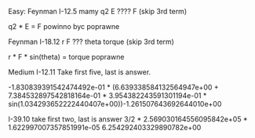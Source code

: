 Easy:
Feynman I-12.5 mamy
q2 E ???? F (skip 3rd term)

q2 * E = F powinno byc poprawne 


Feynman I-18.12
r F ??? theta torque (skip 3rd term)

r * F * sin(theta) = torque poprawne 


Medium
I-12.11
Take first five, last is answer.

-1.830839391542474492e-01 * (6.639338584132564947e+00 + 7.384532897542818164e-01 * 3.954382243591301194e-01 * sin(1.034293652222440407e+00))-1.261507643692644010e+00


I-39.10
take first two, last is answer
3/2 * 2.569030164556095842e+05 * 1.622997007357851991e-05 6.254292403329890782e+00